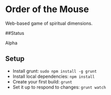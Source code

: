 # Order of the Mouse
Web-based game of spiritual dimensions.

##Status

Alpha

## Setup
* Install grunt: ```sudo npm install -g grunt```
* Install local dependencies: ```npm install```
* Create your first build: ```grunt```
* Set it up to respond to changes: ```grunt watch```
